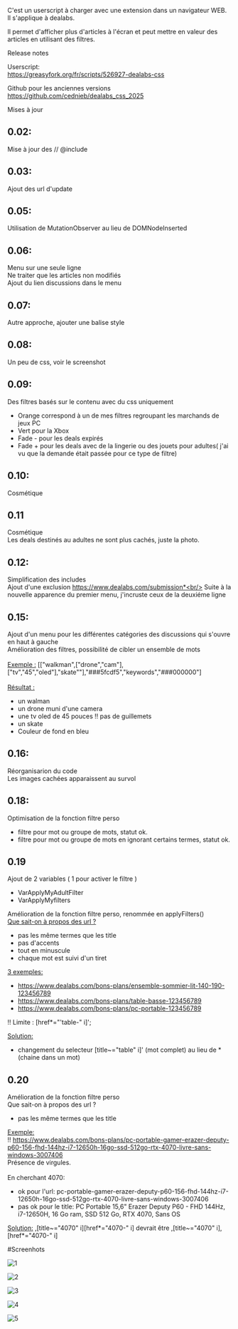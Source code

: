 C'est un userscript à charger avec une extension dans un navigateur WEB.<br/>
Il s'applique à dealabs.

Il permet d'afficher plus d'articles à l'écran
et peut mettre en valeur des articles en utilisant des filtres.


Release notes

Userscript:<br/>
https://greasyfork.org/fr/scripts/526927-dealabs-css

Github pour les anciennes versions<br/>
https://github.com/cednieb/dealabs_css_2025

Mises à jour

## 0.02:
Mise à jour des // @include

## 0.03:
Ajout des url d'update

## 0.05:
Utilisation de MutationObserver au lieu de DOMNodeInserted

## 0.06:
Menu sur une seule ligne<br/>
Ne traiter que les articles non modifiés<br/>
Ajout du lien discussions dans le menu<br/>

## 0.07:
Autre approche, ajouter une balise style

## 0.08:
Un peu de css, voir le screenshot

## 0.09:
Des filtres basés sur le contenu avec du css uniquement<br/>
- Orange correspond à un de mes filtres regroupant les marchands de jeux PC
- Vert pour la Xbox
- Fade - pour les deals expirés
- Fade + pour les deals avec de la lingerie ou des jouets pour adultes( j'ai vu que la demande était passée pour ce type de filtre)

## 0.10:
Cosmétique

## 0.11
Cosmétique<br/>
Les deals destinés au adultes ne sont plus cachés, juste la photo.

## 0.12:
Simplification des includes<br/>
Ajout d'une exclusion https://www.dealabs.com/submission*<br/>
Suite à la nouvelle apparence du premier menu, j'incruste ceux de la deuxiéme ligne

## 0.15:
Ajout d'un menu pour les différentes catégories des discussions qui s'ouvre en haut à gauche<br/>
Amélioration des filtres, possibilité de cibler un ensemble de mots <br/><br/>
<ins>Exemple  :</ins> [["walkman",["drone","cam"],["tv","45","oled"],"skate""],"###5fcdf5","keywords","###000000"] <br/><br/>
<ins>Résultat :</ins>
- un walman 
- un drone muni d'une camera
- une tv oled de 45 pouces   !! pas de guillemets
- un skate
- Couleur de fond en bleu

## 0.16:
Réorganisarion du code<br/>
Les images cachées apparaissent au survol

## 0.18:
Optimisation de la fonction filtre perso<br/>
- filtre pour mot ou groupe de mots, statut ok.
- filtre pour mot ou groupe de mots en ignorant certains termes, statut ok.


## 0.19
Ajout de 2 variables ( 1 pour activer le filtre )<br/>
- VarApplyMyAdultFilter 
- VarApplyMyfilters 

Amélioration de la fonction filtre perso, renommée en applyFilters()<br/>
 <ins>Que sait-on à propos des url ?</ins>
 - pas les même termes que les title
 - pas d'accents
 - tout en minuscule
 - chaque mot est suivi d'un tiret    
 
 <ins>3 exemples:</ins>
 - https://www.dealabs.com/bons-plans/ensemble-sommier-lit-140-190-123456789
 - https://www.dealabs.com/bons-plans/table-basse-123456789
 - https://www.dealabs.com/bons-plans/pc-portable-123456789   

 !! Limite : [href*="'table-" i]';   

 <ins>Solution:</ins>
 - changement du selecteur  [title~="table" i]' (mot complet) au lieu de * (chaine dans un mot) 

## 0.20
Amélioration de la fonction filtre perso<br/>
 Que sait-on à propos des url ?
 - pas les même termes que les title
 
 <ins>Exemple:</ins><br/>
 !! https://www.dealabs.com/bons-plans/pc-portable-gamer-erazer-deputy-p60-156-fhd-144hz-i7-12650h-16go-ssd-512go-rtx-4070-livre-sans-windows-3007406<br/>
 Présence de virgules.<br/><br/>
 En cherchant 4070: 
 - ok pour l'url: pc-portable-gamer-erazer-deputy-p60-156-fhd-144hz-i7-12650h-16go-ssd-512go-rtx-4070-livre-sans-windows-3007406
 - pas ok pour le title: PC Portable 15,6" Erazer Deputy P60 - FHD 144Hz, i7-12650H, 16 Go ram, SSD 512 Go, RTX 4070, Sans OS 

 <ins>Solution:</ins>
 ,[title~="4070" i][href*="4070-" i]
 devrait être 
 ,[title~="4070" i],[href*="4070-" i]

#Screenhots

![1](ori.png)

![2](modif.png)

![3](modif_v12.png)

![4](orange%20vert.png)

![5](menu.png)
